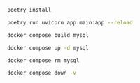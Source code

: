 ```bash
poetry install
```

```bash
poetry run uvicorn app.main:app --reload
```


```bash
docker compose build mysql
```

```bash
docker compose up -d mysql
```

```bash
docker compose rm mysql
```

```bash
docker compose down -v
``` 